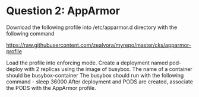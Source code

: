 # Question 2: AppArmor

Download the following profile into /etc/apparmor.d directory with the following command

https://raw.githubusercontent.com/zealvora/myrepo/master/cks/apparmor-profile

Load the profile into enforcing mode.
Create a deployment named pod-deploy with 2 replicas using the image of busybox.
The name of a container should be busybox-container
The busybox should run with the following command - sleep 36000
After deployment and PODS are created, associate the PODS with the AppArmor profile.